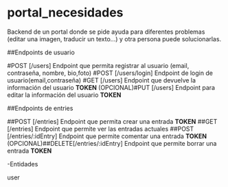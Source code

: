 # portal_necesidades
Backend de un portal donde se pide ayuda para diferentes problemas (editar una imagen, traducir un texto...) y otra persona puede solucionarlas.

##Endpoints de usuario

#POST [/users] Endpoint que permita registrar al usuario (email, contraseña, nombre, bio,foto)
#POST [/users/login] Endpoint de login de usuario(email,contraseña)
#GET [/users] Endpoint que devuelve la información del usuario **TOKEN**
(OPCIONAL)#PUT [/users] Endpoint para editar la información del usuario **TOKEN**

##Endpoints de entries

##POST [/entries] Endpoint que permita crear una entrada **TOKEN**
##GET [/entries] Endpoint que permite ver las entradas actuales
##POST [/entries/:idEntry] Endpoint que permite comentar una entrada **TOKEN**
(OPCIONAL)##DELETE[/entries/:idEntry] Endpoint que permite borrar una entrada **TOKEN**


-Entidades

user
  
